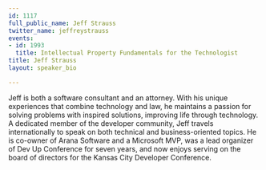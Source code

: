 ```yaml
---
id: 1117
full_public_name: Jeff Strauss
twitter_name: jeffreystrauss
events:
- id: 1993
  title: Intellectual Property Fundamentals for the Technologist
title: Jeff Strauss
layout: speaker_bio

---
```

Jeff is both a software consultant and an attorney. With his unique experiences that combine technology and law, he maintains a passion for solving problems with inspired solutions, improving life through technology. A dedicated member of the developer community, Jeff travels internationally to speak on both technical and business-oriented topics. He is co-owner of Arana Software and a Microsoft MVP, was a lead organizer of Dev Up Conference for seven years, and now enjoys serving on the board of directors for the Kansas City Developer Conference.